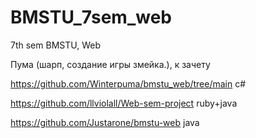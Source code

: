 # BMSTU_7sem_web
7th sem BMSTU, Web

Пума (шарп, создание игры змейка.), к зачету

https://github.com/Winterpuma/bmstu_web/tree/main  c#


https://github.com/llviolall/Web-sem-project ruby+java

https://github.com/Justarone/bmstu-web java
